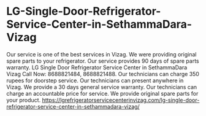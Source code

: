 # LG-Single-Door-Refrigerator-Service-Center-in-SethammaDara-Vizag
Our service is one of the best services in Vizag. We were providing original spare parts to your refrigerator. Our service provides 90 days of spare parts warranty. LG Single Door Refrigerator Service Center in SethammaDara Vizag Call Now: 8688821484, 8688821488. Our technicians can charge 350 rupees for doorstep service. Our technicians can present anywhere in Vizag. We provide a 30 days general service warranty. Our technicians can charge an accountable price for service. We provide original spare parts for your product.  https://lgrefrigeratorservicecenterinvizag.com/lg-single-door-refrigerator-service-center-in-sethammadara-vizag/
